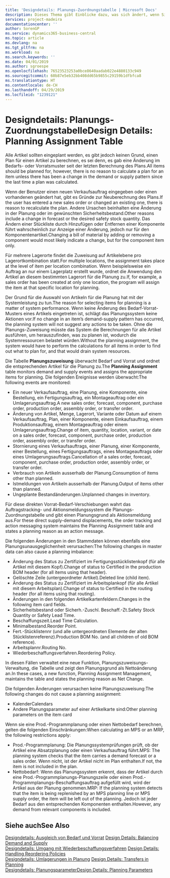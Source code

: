```yaml
---
title: 'Designdetails: Planungs-Zuordnungstabelle | Microsoft Docs'
description: Dieses Thema gibt Einblicke dazu, was sich ändert, wenn Sie einen Artikel für die Planung ändern.
services: project-madeira
documentationcenter: ''
author: SorenGP
ms.service: dynamics365-business-central
ms.topic: article
ms.devlang: na
ms.tgt_pltfrm: na
ms.workload: na
ms.search.keywords: ''
ms.date: 04/01/2019
ms.author: sgroespe
ms.openlocfilehash: 76523523253a0bce8640aadab022e4880133c949
ms.sourcegitcommit: 60b87e5eb32bb408dd65b9855c29159b1dfbfca8
ms.translationtype: HT
ms.contentlocale: de-CH
ms.lasthandoff: 04/29/2019
ms.locfileid: "1239121"
---
```

# <a name="design-details-planning-assignment-table"></a><span data-ttu-id="ed7de-103">Designdetails: Planungs-Zuordnungstabelle</span><span class="sxs-lookup"><span data-stu-id="ed7de-103">Design Details: Planning Assignment Table</span></span>
<span data-ttu-id="ed7de-104">Alle Artikel sollten eingeplant werden, es gibt jedoch keinen Grund, einen Plan für einen Artikel zu berechnen, es sei denn, es gab eine Änderung im Bedarfs- oder Vorratsmuster seit der letzten Berechnung des Plans.</span><span class="sxs-lookup"><span data-stu-id="ed7de-104">All items should be planned for, however, there is no reason to calculate a plan for an item unless there has been a change in the demand or supply pattern since the last time a plan was calculated.</span></span>  

<span data-ttu-id="ed7de-105">Wenn der Benutzer einen neuen Verkaufsauftrag eingegeben oder einen vorhandenen geändert hat, gibt es Gründe zur Neuberechnung des Plans.</span><span class="sxs-lookup"><span data-stu-id="ed7de-105">If the user has entered a new sales order or changed an existing one, there is reason to recalculate the plan.</span></span> <span data-ttu-id="ed7de-106">Andere Ursachen beinhalten eine Änderung in der Planung oder im gewünschten Sicherheitsbestand.</span><span class="sxs-lookup"><span data-stu-id="ed7de-106">Other reasons include a change in forecast or the desired safety stock quantity.</span></span> <span data-ttu-id="ed7de-107">Das Ändern einer Stückliste durch Hinzufügen oder Entfernen einer Komponente führt wahrscheinlich zur Anzeige einer Änderung, jedoch nur für den Komponentenartikel.</span><span class="sxs-lookup"><span data-stu-id="ed7de-107">Changing a bill of material by adding or removing a component would most likely indicate a change, but for the component item only.</span></span>  

<span data-ttu-id="ed7de-108">Für mehrere Lagerorte findet die Zuweisung auf Artikelebene pro Lagerortkombination statt.</span><span class="sxs-lookup"><span data-stu-id="ed7de-108">For multiple locations, the assignment takes place at the level of item per location combination.</span></span> <span data-ttu-id="ed7de-109">Wenn beispielsweise ein Auftrag an nur einem Lagerplatz erstellt wurde, ordnet die Anwendung den Artikel an diesem bestimmten Lagerort für die Planung zu.</span><span class="sxs-lookup"><span data-stu-id="ed7de-109">If, for example, a sales order has been created at only one location, the program will assign the item at that specific location for planning.</span></span>  

<span data-ttu-id="ed7de-110">Der Grund für die Auswahl von Artikeln für die Planung hat mit der Systemleistung zu tun.</span><span class="sxs-lookup"><span data-stu-id="ed7de-110">The reason for selecting items for planning is a matter of system performance.</span></span> <span data-ttu-id="ed7de-111">Wenn keine Änderung des Bedarf-Vorrat-Musters eines Artikels eingetreten ist, schlägt das Planungssystem keine Aktionen vor.</span><span class="sxs-lookup"><span data-stu-id="ed7de-111">If no change in an item’s demand-supply pattern has occurred, the planning system will not suggest any actions to be taken.</span></span> <span data-ttu-id="ed7de-112">Ohne die Planungs-Zuweisung müsste das System die Berechnungen für alle Artikel ausführen, um herauszufinden, was zu planen ist, wodurch die Systemressourcen belastet würden.</span><span class="sxs-lookup"><span data-stu-id="ed7de-112">Without the planning assignment, the system would have to perform the calculations for all items in order to find out what to plan for, and that would drain system resources.</span></span>  

<span data-ttu-id="ed7de-113">Die Tabelle **Planungszuweisung** überwacht Bedarf und Vorrat und ordnet die entsprechenden Artikel für die Planung zu.</span><span class="sxs-lookup"><span data-stu-id="ed7de-113">The **Planning Assignment** table monitors demand and supply events and assigns the appropriate items for planning.</span></span> <span data-ttu-id="ed7de-114">Die folgenden Ereignisse werden überwacht:</span><span class="sxs-lookup"><span data-stu-id="ed7de-114">The following events are monitored:</span></span>  

* <span data-ttu-id="ed7de-115">Ein neuer Verkaufsauftrag, eine Planung, eine Komponente, eine Bestellung, ein Fertigungsauftrag, ein Montageauftrag oder ein Umlagerungsauftrag.</span><span class="sxs-lookup"><span data-stu-id="ed7de-115">A new sales order, forecast, component, purchase order, production order, assembly order, or transfer order.</span></span>  
* <span data-ttu-id="ed7de-116">Änderung von Artikel, Menge, Lagerort, Variante oder Datum auf einem Verkaufsauftrag, Plan, einer Komponente, einem Einkaufsauftrag, einem Produktionsauftrag, einem Montageauftrag oder einem Umlagerungsauftrag.</span><span class="sxs-lookup"><span data-stu-id="ed7de-116">Change of item, quantity, location, variant, or date on a sales order, forecast, component, purchase order, production order, assembly order, or transfer order.</span></span>  
* <span data-ttu-id="ed7de-117">Stornierung eines Verkaufsauftrags, einer Planung, einer Komponente, einer Bestellung, eines Fertigungsauftrags, eines Montageauftrags oder eines Umlagerungsauftrags.</span><span class="sxs-lookup"><span data-stu-id="ed7de-117">Cancellation of a sales order, forecast, component, purchase order, production order, assembly order, or transfer order.</span></span>  
* <span data-ttu-id="ed7de-118">Verbrauch von Artikeln ausserhalb der Planung.</span><span class="sxs-lookup"><span data-stu-id="ed7de-118">Consumption of items other than planned.</span></span>  
* <span data-ttu-id="ed7de-119">Istmeldungen von Artikeln ausserhalb der Planung.</span><span class="sxs-lookup"><span data-stu-id="ed7de-119">Output of items other than planned.</span></span>  
* <span data-ttu-id="ed7de-120">Ungeplante Bestandänderungen.</span><span class="sxs-lookup"><span data-stu-id="ed7de-120">Unplanned changes in inventory.</span></span>  

<span data-ttu-id="ed7de-121">Für diese direkten Vorrat-Bedarf-Verschiebungen wahrt das Auftragstracking- und Aktionsmeldungssystem die Planungs-Zuordnungstabelle und gibt einen Planungsgrund als Aktionsmeldung aus.</span><span class="sxs-lookup"><span data-stu-id="ed7de-121">For these direct supply-demand displacements, the order tracking and action messaging system maintains the Planning Assignment table and states a planning reason as an action message.</span></span>  

<span data-ttu-id="ed7de-122">Die folgenden Änderungen in den Stammdaten können ebenfalls eine Planungsunausgeglichenheit verursachen:</span><span class="sxs-lookup"><span data-stu-id="ed7de-122">The following changes in master data can also cause a planning imbalance:</span></span>  

* <span data-ttu-id="ed7de-123">Änderung des Status zu Zertifiziert im Fertigungsstücklistenkopf (für alle Artikel mit diesem Kopf).</span><span class="sxs-lookup"><span data-stu-id="ed7de-123">Change of status to Certified in the production BOM header (for all items using that header).</span></span>  
* <span data-ttu-id="ed7de-124">Gelöschte Zeile (untergeordneter Artikel).</span><span class="sxs-lookup"><span data-stu-id="ed7de-124">Deleted line (child item).</span></span>  
* <span data-ttu-id="ed7de-125">Änderung des Status zu Zertifiziert im Arbeitsplankopf (für alle Artikel mit diesem Arbeitsplan).</span><span class="sxs-lookup"><span data-stu-id="ed7de-125">Change of status to Certified in the routing header (for all items using that routing).</span></span>  
* <span data-ttu-id="ed7de-126">Änderungen in den folgenden Artikelkartenfeldern.</span><span class="sxs-lookup"><span data-stu-id="ed7de-126">Changes in the following item card fields.</span></span>  
* <span data-ttu-id="ed7de-127">Sicherheitsbestand oder Sicherh.-Zuschl. Beschaff.-Zt.</span><span class="sxs-lookup"><span data-stu-id="ed7de-127">Safety Stock Quantity or Safety Lead Time.</span></span>  
* <span data-ttu-id="ed7de-128">Beschaffungszeit.</span><span class="sxs-lookup"><span data-stu-id="ed7de-128">Lead Time Calculation.</span></span>  
* <span data-ttu-id="ed7de-129">Minimalbestand.</span><span class="sxs-lookup"><span data-stu-id="ed7de-129">Reorder Point.</span></span>  
* <span data-ttu-id="ed7de-130">Fert.-Stücklistennr (und alle untergeordneten Elemente der alten Stücklistenreferenz).</span><span class="sxs-lookup"><span data-stu-id="ed7de-130">Production BOM No. (and all children of old BOM reference).</span></span>  
* <span data-ttu-id="ed7de-131">Arbeitsplannr.</span><span class="sxs-lookup"><span data-stu-id="ed7de-131">Routing No.</span></span>  
* <span data-ttu-id="ed7de-132">Wiederbeschaffungsverfahren.</span><span class="sxs-lookup"><span data-stu-id="ed7de-132">Reordering Policy.</span></span>  

<span data-ttu-id="ed7de-133">In diesen Fällen verwaltet eine neue Funktion, Planungszuweisungs-Verwaltung, die Tabelle und zeigt den Planungsgrund als Nettoänderung an.</span><span class="sxs-lookup"><span data-stu-id="ed7de-133">In these cases, a new function, Planning Assignment Management, maintains the table and states the planning reason as Net Change.</span></span>  

<span data-ttu-id="ed7de-134">Die folgenden Änderungen verursachen keine Planungszuweisung:</span><span class="sxs-lookup"><span data-stu-id="ed7de-134">The following changes do not cause a planning assignment:</span></span>  

* <span data-ttu-id="ed7de-135">Kalender</span><span class="sxs-lookup"><span data-stu-id="ed7de-135">Calendars</span></span>  
* <span data-ttu-id="ed7de-136">Andere Planungsparameter auf einer Artikelkarte sind:</span><span class="sxs-lookup"><span data-stu-id="ed7de-136">Other planning parameters on the item card</span></span>  

<span data-ttu-id="ed7de-137">Wenn sie eine Prod.-Programmplanung oder einen Nettobedarf berechnen, gelten die folgenden Einschränkungen:</span><span class="sxs-lookup"><span data-stu-id="ed7de-137">When calculating an MPS or an MRP, the following restrictions apply:</span></span>  

* <span data-ttu-id="ed7de-138">Prod.-Programmplanung: Die Planungssystemprüfungen prüft, ob der Artikel eine Absatzplanung oder einen Verkaufsauftrag führt.</span><span class="sxs-lookup"><span data-stu-id="ed7de-138">MPS: The planning system checks that the item carries a demand forecast or a sales order.</span></span> <span data-ttu-id="ed7de-139">Wenn nicht, ist der Artikel nicht im Plan enthalten.</span><span class="sxs-lookup"><span data-stu-id="ed7de-139">If not, the item is not included in the plan.</span></span>  
* <span data-ttu-id="ed7de-140">Nettobedarf: Wenn das Planungssystem erkennt, dass der Artikel durch eine Prod.-Programmplanungs-Planungszeile oder einen Prod.-Programmplanungs-Beschaffungsauftrag aufgefüllt wird, wird der Artikel aus der Planung genommen.</span><span class="sxs-lookup"><span data-stu-id="ed7de-140">MRP: If the planning system detects that the item is being replenished by an MPS planning line or MPS supply order, the item will be left out of the planning.</span></span> <span data-ttu-id="ed7de-141">Jedoch ist jeder Bedarf aus den entsprechenden Komponenten enthalten.</span><span class="sxs-lookup"><span data-stu-id="ed7de-141">However, any demand from relevant components is included.</span></span>  

## <a name="see-also"></a><span data-ttu-id="ed7de-142">Siehe auch</span><span class="sxs-lookup"><span data-stu-id="ed7de-142">See Also</span></span>  
<span data-ttu-id="ed7de-143">[Designdetails: Ausgleich von Bedarf und Vorrat](design-details-balancing-demand-and-supply.md) </span><span class="sxs-lookup"><span data-stu-id="ed7de-143">[Design Details: Balancing Demand and Supply](design-details-balancing-demand-and-supply.md) </span></span>  
<span data-ttu-id="ed7de-144">[Designdetails: Umgang mit Wiederbeschaffungsverfahren](design-details-handling-reordering-policies.md) </span><span class="sxs-lookup"><span data-stu-id="ed7de-144">[Design Details: Handling Reordering Policies](design-details-handling-reordering-policies.md) </span></span>  
<span data-ttu-id="ed7de-145">[Designdetails: Umlagerungen in Planung](design-details-transfers-in-planning.md) </span><span class="sxs-lookup"><span data-stu-id="ed7de-145">[Design Details: Transfers in Planning](design-details-transfers-in-planning.md) </span></span>  
[<span data-ttu-id="ed7de-146">Designdetails: Planungsparameter</span><span class="sxs-lookup"><span data-stu-id="ed7de-146">Design Details: Planning Parameters</span></span>](design-details-planning-parameters.md)  
